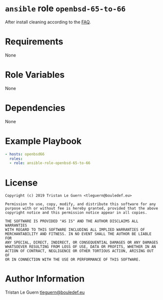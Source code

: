 # `ansible` role `openbsd-65-to-66`

After install cleaning according to the [FAQ](https://www.openbsd.org/faq/upgrade66.html#RmFiles).

# Requirements

None

# Role Variables

None

# Dependencies

None

# Example Playbook

```yaml
- hosts: openbsd66
  roles:
  - role: ansible-role-openbsd-65-to-66
```

# License

```
Copyright (c) 2019 Tristan Le Guern <tleguern@bouledef.eu>

Permission to use, copy, modify, and distribute this software for any
purpose with or without fee is hereby granted, provided that the above
copyright notice and this permission notice appear in all copies.

THE SOFTWARE IS PROVIDED "AS IS" AND THE AUTHOR DISCLAIMS ALL WARRANTIES
WITH REGARD TO THIS SOFTWARE INCLUDING ALL IMPLIED WARRANTIES OF
MERCHANTABILITY AND FITNESS. IN NO EVENT SHALL THE AUTHOR BE LIABLE FOR
ANY SPECIAL, DIRECT, INDIRECT, OR CONSEQUENTIAL DAMAGES OR ANY DAMAGES
WHATSOEVER RESULTING FROM LOSS OF USE, DATA OR PROFITS, WHETHER IN AN
ACTION OF CONTRACT, NEGLIGENCE OR OTHER TORTIOUS ACTION, ARISING OUT OF
OR IN CONNECTION WITH THE USE OR PERFORMANCE OF THIS SOFTWARE.
```

# Author Information

Tristan Le Guern <tleguern@bouledef.eu>
